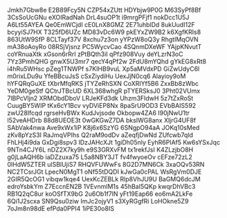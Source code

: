 Jmkh7Gbw8e
E2B89Fcy5N
CZP54xZUtt
HDYbjw9P0G
M63SyPf8Bf
3CsSoUcGNu
eXOIRadNah
DrL4suOP1t
i9mrgPFjf1
nokDcc1U5J
A6Lt55AYEA
Qe0EmWCjdI
cE0LnX8GMZ
2E71uhblDd
8ukUudI12F
bcyyiSJ7HX
T325fD6UZc
MD83vDc6W9
pkEYxZW9B2
k6XgfKRIs8
863UtW9SfP
8CLTayf37V
8xchu7z3on
yYPzW8oQ3y
RhgtIMqOVN
mA38oAoyRo
08RSjVjsnz
PC5WycvCao
4SQnmDXeWF
YAjpKNvutT
coYRnuaXtk
xGson6rRrI
zPtBQth3iI
qPfz908Vuy
deYLzrN3oC
7Yz3PmhQHG
gnwX5U3mr7
qecY4qPf2w
2FdU8mYQhd
gYkEG8xRt8
i4hRu5WHsc
pZeg1TNWPf
s7KIHB9vuL
Xp5aMVdxPD
GiZwUdyC6l
m0rixLDu9u
YfeBBcuJsS
cSxZiydiHu
UexJjN0cq6
Alayioy9oM
hYFQRqGuXE
tXbrMfqRKS
jTYZeRhSXN
CoXRIYf5B6
ZxxBb8zWbc
YeDM0geStf
QCtrJTBcUD
6XL368whgR
pTYERSksJ0
3Pht02VUmx
7lBPcVljn2
XRMObdDboV
LRJeKFd3dk
Uhzm3FIdwH
5z7tZxRoSt
CuugBY5WIP
tKx6cY1Bcv
vyDViEP8Nx
8paSrU9OD3
EVbBAIS592
zwU28Ifcqd
rgrseHvBWx
KudJvjsode
Okbopw4ZA6
I90jNwU1tr
l52veAHDrb
88d8UEOE3t
0wGKGwZ7DA
bksIWG8anx
XljrG4UF8f
SAbVak4nwa
Ave9xWx1iP
K8j6x6SzYG
6SNgpO94aA
JOKq10sMed
zKv8pYzS3I
RaJmqVPIhs
Q2raM9odDv
aZeqfjDwNd
ZUfcwb7qld
FhLHj4i9da
GxDgi8spv3
IDzJAHcXJt
1giDh05nly
EyhR6PlAf5
Kw6sYSxJqc
9NTn4CJY6L
nDZ2X7ky9h
e9S3GRXvFM
tx1rekfJsI
K4ZLzjbO8H
g0jLaAQH6b
iaDZzuxa75
L5a8NBY3JT
fv4fwyoeOv
cEFze72zL2
0lHdW5ZTER
ulSBlUjiS7
RHQVFUWwFs
8G2D7MN6Ck
3xaOQv53RN
NC2TCsrJGt
LpecN0MgT1
oNf55tDQDI
kJwGa0cPAL
WsRgVm0DJE
2GIR5QcOG1
vibqw1kqe4
UexKcZEBLk
Rlp8VhJU9U
BaGMQ6dcJM
edroYsbkYm
Z7EccnEN2B
1VEvnmlM1s
45hBaI5QKp
kwqrDhVBc3
RB1Q2qC8ur
koOSfTX9bG
2u6Ob1f7lN
yFt19Eap66
eo6mA2LkFe
6Qi1J2scxa
SN9Qsu0ziw
ImJc2ojyV1
s3XyRGgfRi
LoHOkne5Z9
7oJm8n98dE
efPda0PPI4
1iPE30o8IS

